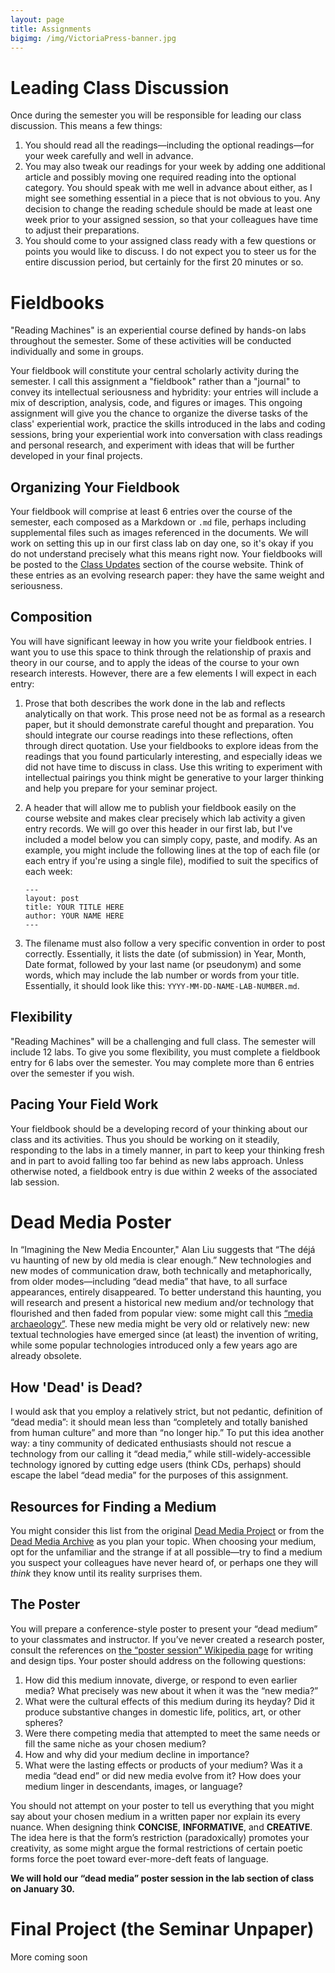 ```yaml
---
layout: page
title: Assignments
bigimg: /img/VictoriaPress-banner.jpg
---
```


# Leading Class Discussion

Once during the semester you will be responsible for leading our class discussion. This means a few things:

1. You should read all the readings—including the optional readings—for your week carefully and well in advance.
2. You may also tweak our readings for your week by adding one additional article and possibly moving one required reading into the optional category. You should speak with me well in advance about either, as I might see something essential in a piece that is not obvious to you. Any decision to change the reading schedule should be made at least one week prior to your assigned session, so that your colleagues have time to adjust their preparations.
3. You should come to your assigned class ready with a few questions or points you would like to discuss. I do not expect you to steer us for the entire discussion period, but certainly for the first 20 minutes or so.

# Fieldbooks

"Reading Machines" is an experiential course defined by hands-on labs throughout the semester. Some of these activities will be conducted individually and some in groups.

Your fieldbook will constitute your central scholarly activity during the semester. I call this assignment a "fieldbook" rather than a "journal" to convey its intellectual seriousness and hybridity: your entries will include a mix of description, analysis, code, and figures or images. This ongoing assignment will give you the chance to organize the diverse tasks of the class' experiential work, practice the skills introduced in the labs and coding sessions, bring your experiential work into conversation with class readings and personal research, and experiment with ideas that will be further developed in your final projects. 

## Organizing Your Fieldbook

Your fieldbook will comprise at least 6 entries over the course of the semester, each composed as a Markdown or `.md` file, perhaps including supplemental files such as images referenced in the documents. We will work on setting this up in our first class lab on day one, so it's okay if you do not understand precisely what this means right now. Your fieldbooks will be posted to the [Class Updates](/updates/) section of the course website. Think of these entries as an evolving research paper: they have the same weight and seriousness. 

## Composition

You will have significant leeway in how you write your fieldbook entries. I want you to use this space to think through the relationship of praxis and theory in our course, and to apply the ideas of the course to your own research interests. However, there are a few elements I will expect in each entry:

1. Prose that both describes the work done in the lab and reflects analytically on that work. This prose need not be as formal as a research paper, but it should demonstrate careful thought and preparation. You should integrate our course readings into these reflections, often through direct quotation. Use your fieldbooks to explore ideas from the readings that you found particularly interesting, and especially ideas we did not have time to discuss in class. Use this writing to experiment with intellectual pairings you think might be generative to your larger thinking and help you prepare for your seminar project.

2. A header that will allow me to publish your fieldbook easily on the course website and makes clear precisely which lab activity a given entry records. We will go over this header in our first lab, but I've included a model below you can simply copy, paste, and modify. As an example, you might include the following lines at the top of each file (or each entry if you're using a single file), modified to suit the specifics of each week:
    ``` 
    ---
    layout: post
    title: YOUR TITLE HERE
    author: YOUR NAME HERE
    ---
    ```
3. The filename must also follow a very specific convention in order to post correctly. Essentially, it lists the date (of submission) in Year, Month, Date format, followed by your last name (or pseudonym) and some words, which may include the lab number or words from your title. Essentially, it should look like this: `YYYY-MM-DD-NAME-LAB-NUMBER.md`.

## Flexibility

"Reading Machines" will be a challenging and full class. The semester will include 12 labs. To give you some flexibility, you must complete a fieldbook entry for 6 labs over the semester. You may complete more than 6 entries over the semester if you wish.

## Pacing Your Field Work

Your fieldbook should be a developing record of your thinking about our class and its activities. Thus you should be working on it steadily, responding to the labs in a timely manner, in part to keep your thinking fresh and in part to avoid falling too far behind as new labs approach. Unless otherwise noted, a fieldbook entry is due within 2 weeks of the associated lab session. 

# Dead Media Poster

In “Imagining the New Media Encounter," Alan Liu suggests that “The déjá vu haunting of new by old media is clear enough.” New technologies and new modes of communication draw, both technically and metaphorically, from older modes—including “dead media” that have, to all surface appearances, entirely disappeared. To better understand this haunting, you will research and present a historical new medium and/or technology that flourished and then faded from popular view: some might call this [“media archaeology”](http://mediaarchaeologylab.com/). These new media might be very old or relatively new: new textual technologies have emerged since (at least) the invention of writing, while some popular technologies introduced only a few years ago are already obsolete. 

## How 'Dead' is Dead?

I would ask that you employ a relatively strict, but not pedantic, definition of “dead media”: it should mean less than “completely and totally banished from human culture” and more than “no longer hip.” To put this idea another way: a tiny community of dedicated enthusiasts should not rescue a technology from our calling it “dead media,” while still-widely-accessible technology ignored by cutting edge users (think CDs, perhaps) should escape the label “dead media” for the purposes of this assignment. 

## Resources for Finding a Medium

You might consider this list from the original [Dead Media Project](http://www.deadmedia.org/notes/index-numeric.html) or from the [Dead Media Archive](http://cultureandcommunication.org/deadmedia/index.php/Main_Page) as you plan your topic. When choosing your medium, opt for the unfamiliar and the strange if at all possible—try to find a medium you suspect your colleagues have never heard of, or perhaps one they will *think* they know until its reality surprises them.

## The Poster

You will prepare a conference-style poster to present your “dead medium” to your classmates and instructor. If you’ve never created a research poster, consult the references on [the “poster session” Wikipedia page](http://en.wikipedia.org/wiki/Poster_session) for writing and design tips. Your poster should address on the following questions:

1. How did this medium innovate, diverge, or respond to even earlier media? What precisely was new about it when it was the “new media?”
2. What were the cultural effects of this medium during its heyday? Did it produce substantive changes in domestic life, politics, art, or other spheres?
3. Were there competing media that attempted to meet the same needs or fill the same niche as your chosen medium?
4. How and why did your medium decline in importance?
5. What were the lasting effects or products of your medium? Was it a media “dead end” or did new media evolve from it? How does your medium linger in descendants, images, or language?

You should not attempt on your poster to tell us everything that you might say about your chosen medium in a written paper nor explain its every nuance. When designing think **CONCISE**, **INFORMATIVE**, and **CREATIVE**. The idea here is that the form’s restriction (paradoxically) promotes your creativity, as some might argue the formal restrictions of certain poetic forms force the poet toward ever-more-deft feats of language.

**We will hold our “dead media” poster session in the lab section of class on January 30.**

# Final Project (the Seminar Unpaper)

More coming soon
